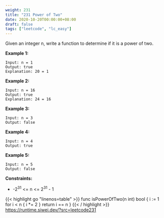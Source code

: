 ```yaml
---
weight: 231
title: "231 Power of Two"
date: 2020-10-20T00:00:00+08:00
draft: false
tags: ["leetcode", "lc_easy"]
---
```


Given an integer n, write a function to determine if it is a power of two.

**Example 1:**
```
Input: n = 1
Output: true
Explanation: 20 = 1
```

**Example 2:**
```
Input: n = 16
Output: true
Explanation: 24 = 16
```

**Example 3:**
```
Input: n = 3
Output: false
```

**Example 4:**
```
Input: n = 4
Output: true
```

**Example 5:**
```
Input: n = 5
Output: false
```

**Constraints:**
- -2<sup>31</sup> <= n <= 2<sup>31</sup> - 1


<div class="tabs"></div>
<div class="tab-content">
<div id="golang" class="lang">
{{< highlight go "linenos=table" >}}
func isPowerOfTwo(n int) bool {
	i := 1
	for i < n {
		i *= 2
	}
	return i == n
}
{{< / highlight >}}
</div>
<div id="runtime" class="lang">
    <div class="code-link">
        <a href="https://runtime.siwei.dev/?src=leetcode231" target="_blank">https://runtime.siwei.dev/?src=leetcode231</a>
    </div>
</div>
</div>
